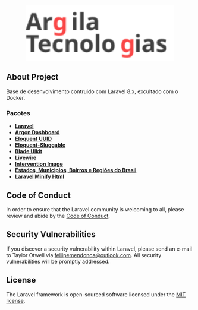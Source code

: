 <p align="center"><a href="#" target="_blank"><img src="https://raw.githubusercontent.com/feliipemendonca/base-laravel/3b5ee236b84dcf2fcbdf8803c160c1a90f8359d7/public/argon/img/brand/logo.svg" width="400"></a></p>

## About Project

Base de desenvolvimento contruido com Laravel 8.x, excultado com o Docker.
### Pacotes

- **[Laravel](https://laravel.com)**
- **[Argon Dashboard](https://argon-dashboard-laravel.creative-tim.com/docs/getting-started/installation.html)**
- **[Eloquent UUID](https://github.com/goldspecdigital/laravel-eloquent-uuid)**
- **[Eloquent-Sluggable](https://github.com/cviebrock/eloquent-sluggable)**
- **[Blade UIkit](https://blade-ui-kit.com/)**
- **[Livewire](https://laravel-livewire.com/docs/2.x/quickstart)**
- **[Intervention Image](http://image.intervention.io/getting_started/introduction)**
- **[Estados, Municipios, Bairros e Regiões do Brasil](https://github.com/chandez/Estados-Cidades-IBGE)**
- **[Laravel Minify Html](https://packagist.org/packages/workspace/laravel-minify-html)**


## Code of Conduct

In order to ensure that the Laravel community is welcoming to all, please review and abide by the [Code of Conduct](https://laravel.com/docs/contributions#code-of-conduct).

## Security Vulnerabilities

If you discover a security vulnerability within Laravel, please send an e-mail to Taylor Otwell via [feliipemendonca@outlook.com](mailto:feliipemendonca@outlook.com). All security vulnerabilities will be promptly addressed.

## License

The Laravel framework is open-sourced software licensed under the [MIT license](https://opensource.org/licenses/MIT).
